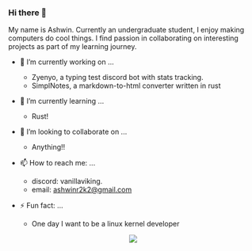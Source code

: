 ### Hi there 👋

<!--
**VanillaViking/VanillaViking** is a ✨ _special_ ✨ repository because its `README.md` (this file) appears on your GitHub profile.

Here are some ideas to get you started:

- 🤔 I’m looking for help with ...
- 💬 Ask me about ...
- 😄 Pronouns: ...
-->

My name is Ashwin. Currently an undergraduate student, I enjoy making computers do cool things. I find passion in collaborating on interesting projects as part of my learning journey.

- 🔭 I’m currently working on ...
    - Zyenyo, a typing test discord bot with stats tracking.
    - SimplNotes, a markdown-to-html converter written in rust

- 🌱 I’m currently learning ...
    - Rust!

- 👯 I’m looking to collaborate on ...
    - Anything!!

- 📫 How to reach me: ...
    - discord: vanillaviking.
    - email: ashwinr2k2@gmail.com

- ⚡ Fun fact: ...
    - One day I want to be a linux kernel developer

<p align="center">
  <a href="https://github.com/VanillaViking">
    <img src="https://komarev.com/ghpvc/?username=VanillaViking&color=blue&style=flat)" />
  </a>
</p>

